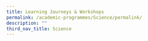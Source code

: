 ```yaml
---
title: Learning Journeys & Workshops
permalink: /academic-programmes/Science/permalink/
description: ""
third_nav_title: Science
---
```

